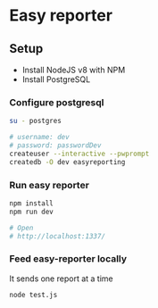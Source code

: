 # Easy reporter

## Setup

- Install NodeJS v8 with NPM
- Install PostgreSQL

### Configure postgresql

```sh
su - postgres

# username: dev
# password: passwordDev
createuser --interactive --pwprompt
createdb -O dev easyreporting
```

### Run easy reporter

```sh
npm install
npm run dev

# Open
# http://localhost:1337/
```


### Feed easy-reporter locally

It sends one report at a time

```sh
node test.js
```
